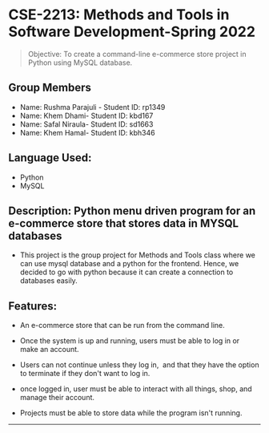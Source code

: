 # CSE-2213: Methods and Tools in Software Development-Spring 2022

> Objective: To create a command-line e-commerce store project in Python using MySQL database.

## Group Members

* Name: Rushma Parajuli - Student ID: rp1349
* Name: Khem Dhami- Student ID: kbd167
* Name: Safal Niraula- Student ID: sd1663 
* Name: Khem Hamal- Student ID: kbh346 

## Language Used:
* Python
* MySQL

## Description: Python menu driven program for an e-commerce store that stores data in MYSQL databases

* This project is the group project for Methods and Tools class where we can use mysql database and a python for the frontend. Hence, we decided to go with python because it can create a connection to databases easily. 

## Features:

* An e-commerce store that can be run from the command line. 

* Once the system is up and running, users must be able to log in or make an account. 

* Users can not continue unless they log in,  and that they have the option to terminate if they don't want to log in. 

* once logged in, user must be able to interact with all things, shop, and manage their account.

* Projects must be able to store data while the program isn't running.


*************************************************************************************************************************************************************
